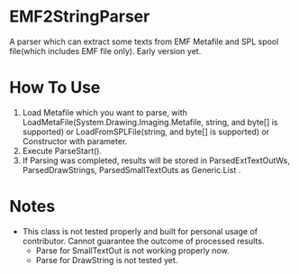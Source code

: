 # EMF2StringParser

A parser which can extract some texts from EMF Metafile and SPL spool file(which includes EMF file only). Early version yet.

# How To Use

  1. Load Metafile which you want to parse, with LoadMetaFile(System.Drawing.Imaging.Metafile, string, and byte[] is supported) or LoadFromSPLFile(string, and byte[] is supported) or Constructor with parameter.
  2. Execute ParseStart().
  3. If Parsing was completed, results will be stored in ParsedExtTextOutWs, ParsedDrawStrings, ParsedSmallTextOuts as Generic.List .
  
# Notes

  - This class is not tested properly and built for personal usage of contributor. Cannot guarantee the outcome of processed results.
    - Parse for SmallTextOut is not working properly now.
    - Parse for DrawString is not tested yet.
